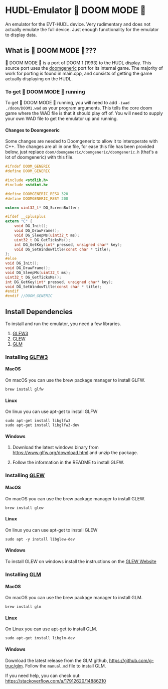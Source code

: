 # HUDL-Emulator 🤯 DOOM MODE 🤯
An emulator for the EVT-HUDL device. Very rudimentary and does not actually emulate the full device. Just enough functionality for the emulator to display data.

## What is 🤯 DOOM MODE 🤯???
🤯 DOOM MODE 🤯 is a port of DOOM 1 (1993) to the HUDL display. This source port uses the [doomgeneric](https://github.com/ozkl/doomgeneric) port for its internal game. The majority of work for porting is found in main.cpp, and consists of getting the game actually displaying on the HUDL.

### To get 🤯 DOOM MODE 🤯 running
To get 🤯 DOOM MODE 🤯 running, you will need to add `-iwad ./doom/DOOM1.wad` as your program arguments. This tells the core doom game where the WAD file is that it should play off of. You will need to supply your own WAD file to get the emulator up and running.

#### Changes to Doomgeneric
Some changes are needed to Doomgeneric to allow it to interoperate with C++. The changes are all in one file, for ease this file has been provided below, just replace `doom/doomgeneric/doomgeneric/doomgeneric.h` (that's a lot of doomgeneric) with this file.
```c
#ifndef DOOM_GENERIC
#define DOOM_GENERIC

#include <stdlib.h>
#include <stdint.h>

#define DOOMGENERIC_RESX 320
#define DOOMGENERIC_RESY 200

extern uint32_t* DG_ScreenBuffer;

#ifdef __cplusplus
extern "C" {
    void DG_Init();
    void DG_DrawFrame();
    void DG_SleepMs(uint32_t ms);
    uint32_t DG_GetTicksMs();
    int DG_GetKey(int* pressed, unsigned char* key);
    void DG_SetWindowTitle(const char * title);
};
#else
void DG_Init();
void DG_DrawFrame();
void DG_SleepMs(uint32_t ms);
uint32_t DG_GetTicksMs();
int DG_GetKey(int* pressed, unsigned char* key);
void DG_SetWindowTitle(const char * title);
#endif
#endif //DOOM_GENERIC
```

## Install Dependencies
To install and run the emulator, you need a few libraries.

1. [GLFW3](#installing-glfw3)
2. [GLEW](#installing-glew)
3. [GLM](#installing-glm)

### Installing [GLFW3](https://www.glfw.org/)
#### MacOS
On macOS you can use the brew package manager to install GLFW.

```
brew install glfw
```

#### Linux
On linux you can use apt-get to install GLFW

```
sudo apt-get install libglfw3
sudo apt-get install libglfw3-dev
```

#### Windows
1. Download the latest windows binary from https://www.glfw.org/download.html and unzip the package.

2. Follow the information in the README to install GLFW.

### Installing [GLEW](https://glew.sourceforge.net/)
#### MacOS
On macOS you can use the brew package manager to install GLEW.

```
brew install glew
```

#### Linux
On linux you can use apt-get to install GLEW

```
sudo apt -y install libglew-dev
```


#### Windows
To install GLEW on windows install the instructions on the [GLEW Website](https://glew.sourceforge.net/install.html)


### Installing [GLM](https://github.com/g-truc/glm)
#### MacOS
On macOS you can use the brew package manager to install GLM.

```
brew install glm
```

#### Linux
On Linux you can use apt-get to install GLM.
```
sudo apt-get install libglm-dev
```

#### Windows
Download the latest release from the GLM github, https://github.com/g-truc/glm. Follow the `manual.md` file to install GLM.

If you need help, you can check out: https://stackoverflow.com/a/17912620/14886210